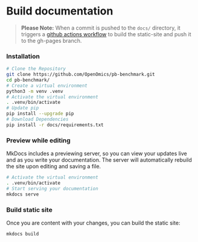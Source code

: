 # Build documentation  

> **Please Note:** When a commit is pushed to the `docs/` directory, it triggers a [github actions workflow](https://github.com/OpenOmics/pb-benchmark/actions) to build the static-site and push it to the gh-pages branch.

### Installation
```bash
# Clone the Repository
git clone https://github.com/OpenOmics/pb-benchmark.git
cd pb-benchmark/
# Create a virtual environment
python3 -m venv .venv
# Activate the virtual environment
. .venv/bin/activate
# Update pip
pip install --upgrade pip
# Download Dependencies
pip install -r docs/requirements.txt
```

### Preview while editing  
MkDocs includes a previewing server, so you can view your updates live and as you write your documentation. The server will automatically rebuild the site upon editing and saving a file.  
```bash
# Activate the virtual environment
. .venv/bin/activate
# Start serving your documentation
mkdocs serve
```

### Build static site  
Once you are content with your changes, you can build the static site:  
```bash
mkdocs build
```

